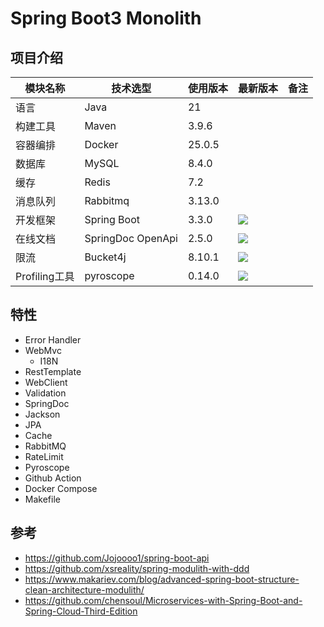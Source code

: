 # Spring Boot3 Monolith

## 项目介绍

| 模块名称        | 技术选型              | 使用版本   | 最新版本                                                                                                                                                                                                                              | 备注 |
|-------------|-------------------|--------|-----------------------------------------------------------------------------------------------------------------------------------------------------------------------------------------------------------------------------------|----|
| 语言          | Java              | 21     |                                                                                                                                                                                                                                   |    |
| 构建工具        | Maven             | 3.9.6  |                                                                                                                                                                                                                                   |    |
| 容器编排        | Docker            | 25.0.5 |                                                                                                                                                                                                                                   |    |
| 数据库         | MySQL             | 8.4.0  |                                                                                                                                                                                                                                   |    |
| 缓存          | Redis             | 7.2    |                                                                                                                                                                                                                                   |    |
| 消息队列        | Rabbitmq          | 3.13.0 |                                                                                                                                                                                                                                   |    |
| 开发框架        | Spring Boot       | 3.3.0  | <img src="https://img.shields.io/maven-metadata/v?label=&color=blue&versionPrefix=3&metadataUrl=https://s01.oss.sonatype.org/content/repositories/releases/org/springframework/boot/spring-boot-dependencies/maven-metadata.xml"> |    |
| 在线文档        | SpringDoc OpenApi | 2.5.0  | <img src="https://img.shields.io/maven-metadata/v?label=&color=blue&metadataUrl=https://oss.sonatype.org/content/repositories/releases/org/springdoc/springdoc-openapi/maven-metadata.xml">                                       |    |
| 限流          | Bucket4j          | 8.10.1 | <img src="https://img.shields.io/maven-metadata/v?label=&color=blue&metadataUrl=https://oss.sonatype.org/content/repositories/releases/com/bucket4j/bucket4j-core/maven-metadata.xml">    <br/>                                   |    |
| Profiling工具 | pyroscope         | 0.14.0 | <img src="https://img.shields.io/maven-metadata/v?label=&color=blue&metadataUrl=https://oss.sonatype.org/content/repositories/releases/io/pyroscope/agent/maven-metadata.xml">                                                    

## 特性

- Error Handler
- WebMvc
    - I18N
- RestTemplate
- WebClient
- Validation
- SpringDoc
- Jackson
- JPA
- Cache
- RabbitMQ
- RateLimit
- Pyroscope
- Github Action
- Docker Compose
- Makefile

## 参考

- https://github.com/Jojoooo1/spring-boot-api
- https://github.com/xsreality/spring-modulith-with-ddd
- https://www.makariev.com/blog/advanced-spring-boot-structure-clean-architecture-modulith/
- https://github.com/chensoul/Microservices-with-Spring-Boot-and-Spring-Cloud-Third-Edition